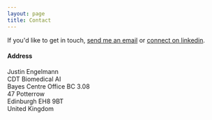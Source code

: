```yaml
---
layout: page
title: Contact
---
```


If you'd like to get in touch, [send me an email](mailto:justin.engelmann@ed.ac.uk) or [connect on linkedin](https://www.linkedin.com/in/engelmann).

#### Address

Justin Engelmann  
CDT Biomedical AI  
Bayes Centre Office BC 3.08  
47 Potterrow  
Edinburgh EH8 9BT  
United Kingdom
